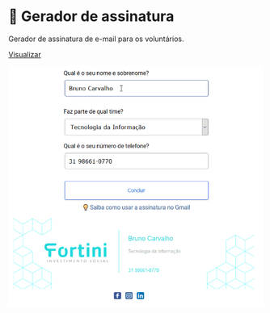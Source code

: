 # 📧 Gerador de assinatura
Gerador de assinatura de e-mail para os voluntários.

[Visualizar](https://fortini.org.br/assinatura)

![](preview.gif)
